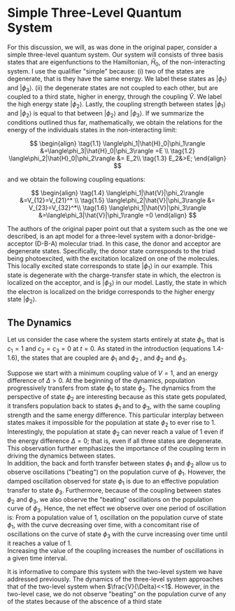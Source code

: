 # Simple Three-Level Quantum System

For this discussion, we will, as was done in the original paper, consider a simple three-level quantum system. Our system will consists of three basis states
that are eigenfunctions to the Hamiltonian, $\hat{H}_0$, of the non-interacting system.
I use the qualifier "simple" because: (i) two of the states are degenerate, that is they have the same energy. We label these states as $|\phi_1\rangle$ and
$|\phi_3\rangle$. (ii) the degenerate states are not coupled to each other, 
but are coupled to a third state, higher in energy, through the coupling $\hat{V}$. We label the high energy state $|\phi_2\rangle$. 
Lastly, the coupling strength between states $|\phi_1\rangle$ and $|\phi_2\rangle$
is equal to that between $|\phi_2\rangle$ and $|\phi_3\rangle$. If we summarize the conditions outlined thus far, mathematically, 
we obtain the relations for the energy of the individuals states in the non-interacting limit:

$$
\begin{align}
\tag{1.1}
\langle\phi_1|\hat{H}_0|\phi_1\rangle &=\langle\phi_3|\hat{H}_0|\phi_3\rangle =E \\
\tag{1.2}
\langle\phi_2|\hat{H}_0|\phi_2\rangle &= E_2\\
\tag{1.3}
E_2&>E;
\end{align}
$$

and we obtain the following coupling equations: 

$$
\begin{align}
\tag{1.4}
\langle\phi_1|\hat{V}|\phi_2\rangle &=V_{12}=V_{21}^* \\
\tag{1.5}
\langle\phi_2|\hat{V}|\phi_3\rangle &= V_{23}=V_{32}^*\\
\tag{1.6}
\langle\phi_1|\hat{V}|\phi_3\rangle &=\langle\phi_3|\hat{V}|\phi_1\rangle =0
\end{align}
$$


The authors of the original paper point out that a system such as the one we described, is an apt model for a three-level system with a donor-bridge-acceptor (D-B-A)
molecular triad. In this case, the donor and acceptor are degenerate states. Specifically, the donor state corresponds to the triad being photoexcited, with the excitation
localized on one of the molecules. This locally excited state corresponds to state $|\phi_1\rangle$ in our example. This state is degenerate with the charge-transfer state in which,
the electron is localized on the acceptor, and is $|\phi_3\rangle$ in our model. Lastly, the state in which the electron is localized on the bridge corresponds to the higher energy state 
$|\phi_2\rangle$.

## The Dynamics

Let us consider the case where the system starts entirely at state $\phi_1$, that is $c_1=1$ and $c_2=c_3=0$ at $t=0$.
As stated in the introduction (equations 1.4-1.6), the states that are coupled are $\phi_1$ and $\phi_2$ , and  $\phi_2$ and $\phi_3$.  

Suppose we start with a minimum coupling value of $V=1$, and an energy difference of $\Delta >0$. At the beginning of the dynamics, population progressively transfers from state 
$\phi_1$ to state $\phi_2$. The dynamics from the perspective of state $\phi_2$ are interesting because as this state gets populated, it transfers
population back to states $\phi_1$ and to $\phi_3$, with the same coupling strength and the same energy difference. This particular interplay between states makes it impossible for the population at state $\phi_2$ to ever rise to 1. Interestingly, the population at state $\phi_2$ can never reach a value of 1 even if the energy difference $\Delta =0$; that is, even if all three states are degenerate. This observation further emphasizes the importance of the coupling term in driving the dynamics between states.  
In addition, the back and forth transfer between states $\phi_1$ and $\phi_2$ allow us to observe oscillations ("beating") on the population curve of $\phi_1$. However, the damped oscillation observed for state $\phi_1$ is due to an effective population transfer to state $\phi_3$. Furthermore, because of the coupling between states 
$\phi_2$ and $\phi_3$, we also observe the "beating" oscillations on the population curve of $\phi_3$. Hence, the net effect we observe over one period of oscillation is: From a population value of 1, oscillation on the population curve of state $\phi_1$, with the curve decreasing over time, with a concomitant rise of oscillations on the curve of state $\phi_3$ with the curve increasing over time until it reaches a value of 1.   
Increasing the value of the coupling increases the number of oscillations in a given time interval.  

It is informative to compare this system with the two-level system we have addressed previously. The dynamics of the three-level system approaches that of the 
two-level system when $\frac{V}{\Delta}<<1$. However, in the two-level case, we do not observe "beating" on the population curve of any of the states because of the abscence of a third state 

